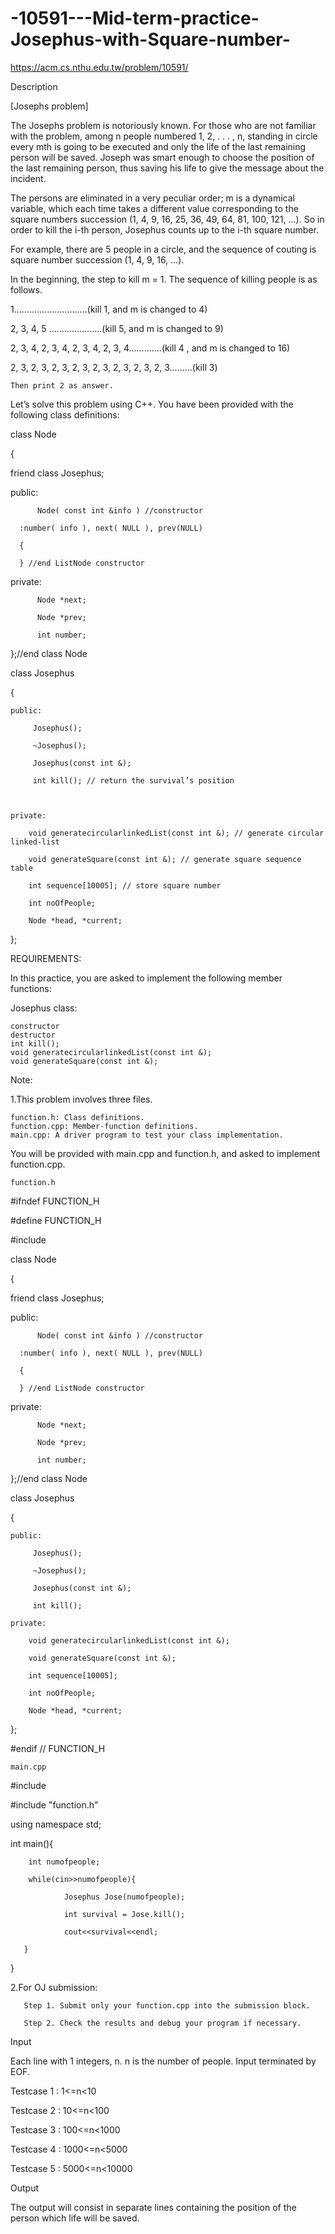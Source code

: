# -10591---Mid-term-practice-Josephus-with-Square-number-

https://acm.cs.nthu.edu.tw/problem/10591/

Description

[Josephs problem]

The Josephs problem is notoriously known. For those who are not familiar with the problem, among n people numbered 1, 2, . . . , n, standing in circle every mth is going to be executed and only the life of the last remaining person will be saved. Joseph was smart enough to choose the position of the last remaining person, thus saving his life to give the message about the incident.

The persons are eliminated in a very peculiar order; m is a dynamical variable, which each time takes a different value corresponding to the square numbers succession (1, 4, 9, 16, 25, 36, 49, 64, 81, 100, 121, ...). So in order to kill the i-th person, Josephus counts up to the i-th square number.

For example, there are 5 people in a circle, and the sequence of couting is square number succession (1, 4, 9, 16, …).

In the beginning, the step to kill m = 1. The sequence of killing people is as follows.

1.............................(kill 1, and m is changed to 4)

2, 3, 4, 5 .....................(kill 5, and m is changed to 9)

2, 3, 4, 2, 3, 4, 2, 3, 4, 2, 3, 4.............(kill 4 , and m is changed to 16)

2, 3, 2, 3, 2, 3, 2, 3, 2, 3, 2, 3, 2, 3, 2, 3.........(kill 3)

    Then print 2 as answer.

 

Let’s solve this problem using C++. You have been provided with the following class definitions:

 

class Node

{

   friend class Josephus;

   public:

          Node( const int &info ) //constructor

      :number( info ), next( NULL ), prev(NULL)

      {

      } //end ListNode constructor

   private:

          Node *next;

          Node *prev;

          int number;

};//end class Node

 

class Josephus

{

    public:

         Josephus();

         ~Josephus();

         Josephus(const int &);

         int kill(); // return the survival’s position

 

    private:

        void generatecircularlinkedList(const int &); // generate circular linked-list

        void generateSquare(const int &); // generate square sequence table

        int sequence[10005]; // store square number

        int noOfPeople;

        Node *head, *current;

};

 

REQUIREMENTS:

In this practice, you are asked to implement the following member functions:

 

Josephus class:

    constructor
    destructor
    int kill();
    void generatecircularlinkedList(const int &);
    void generateSquare(const int &);

Note:

1.This problem involves three files.

    function.h: Class definitions.
    function.cpp: Member-function definitions.
    main.cpp: A driver program to test your class implementation.

You will be provided with main.cpp and function.h, and asked to implement function.cpp.

 

<code>function.h</code>

#ifndef FUNCTION_H

#define FUNCTION_H

#include <iostream>

class Node

{

   friend class Josephus;

   public:

          Node( const int &info ) //constructor

      :number( info ), next( NULL ), prev(NULL)

      {

      } //end ListNode constructor

   private:

          Node *next;

          Node *prev;

          int number;

};//end class Node

 

class Josephus

{

    public:

         Josephus();

         ~Josephus();

         Josephus(const int &);

         int kill();

    private:

        void generatecircularlinkedList(const int &); 

        void generateSquare(const int &); 

        int sequence[10005];

        int noOfPeople;

        Node *head, *current;

};

#endif // FUNCTION_H

 

<code>main.cpp</code>

#include <iostream>

#include "function.h"

using namespace std;

int main(){

        int numofpeople;

        while(cin>>numofpeople){

                Josephus Jose(numofpeople);

                int survival = Jose.kill();

                cout<<survival<<endl;

       }

}

 

2.For OJ submission:

       Step 1. Submit only your function.cpp into the submission block.

       Step 2. Check the results and debug your program if necessary.

 
Input

Each line with 1 integers, n. n is the number of people. Input terminated by EOF.

 

Testcase 1 : 1<=n<10

Testcase 2 : 10<=n<100

Testcase 3 : 100<=n<1000

Testcase 4 : 1000<=n<5000

Testcase 5 : 5000<=n<10000

 
Output

The output will consist in separate lines containing the position of the person which life will be saved.
